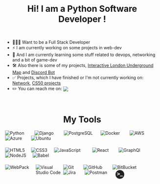 <br/>
  <h1 align="center">
     Hi! I am a Python Software Developer ! 
  </h1>
<br/>

  - 👨🏽‍💻 Want to be a Full Stack Developer
  - ⚡ I am currently working on some projects in web-dev
  - 📌 And I am currently learning some stuff related to devops, networking and a bit of game-dev
  - 🛠️ Also there is some of my projects, [Interactive London Underground Map](https://github.com/Ledaryy/london_underground) and [Discord Bot](https://github.com/Ledaryy/Discord-bot)
  - ✅ Projects, which I have finished or I'm not currently working on: [Network](https://github.com/Ledaryy/Simple-twitter), [CS50 projects](https://github.com/Ledaryy/CS50-projects)
  - ✏️ You can reach me on: <a href="mailto:andras.kulisov@gmail.com"><img align="center" src="https://img.shields.io/badge/Gmail-D14836?style=for-the-badge&logo=gmail&logoColor=white"></a>

<br/>
  
  <h1 align="center">My Tools</h1>
    <img align="left" alt="Python" width="96px" src="https://img.shields.io/badge/Python-FFFFFF?style=for-the-badge&logo=python&logoColor=blue" />
    <img align="left" alt="Django" width="96px" src="https://img.shields.io/badge/Django-092D1F?style=for-the-badge&logo=django&logoColor=white"/>
    <img align="left" alt="PostgreSQL" width="120px" src="https://img.shields.io/badge/PostgreSQL-31648C?style=for-the-badge&logo=postgresql&logoColor=white"/>
    <img align="left" alt="Docker" width="95px" src="https://img.shields.io/badge/Docker-F7F7F7?style=for-the-badge&logo=docker&logoColor=099CEC" />
    <img align="left" alt="AWS" width="75px" src="https://img.shields.io/badge/AWS-232F3F?style=for-the-badge&logo=amazon-AWS&logoColor=FF9800" />
    <img align="left" alt="Azure" width="85px" src="https://img.shields.io/badge/Azure-FFFFFF?style=for-the-badge&logo=microsoftazure&logoColor=0085CF" />
    <img align="left" alt="Ubuntu" width="95px" src="https://img.shields.io/badge/Ubuntu-FFFFFF?style=for-the-badge&logo=ubuntu&logoColor=E75C25" />
    <br/>
    <h1 align="center"></h1>
    <img align="left" alt="HTML5" width="85px" src="https://img.shields.io/badge/HTML5-E34F26?style=for-the-badge&logo=html5&logoColor=white" />
    <img align="left" alt="CSS3" width="75px" src="https://img.shields.io/badge/CSS3-1572B6?style=for-the-badge&logo=css3&logoColor=white" />
    <img align="left" alt="JavaScript" width="125px" src="https://img.shields.io/badge/JavaScript-F7DF1E?style=for-the-badge&logo=javascript&logoColor=black" />
    <img align="left" alt="React" width="86px" src="https://img.shields.io/badge/React-20232A?style=for-the-badge&logo=react&logoColor=61DAFB" />
    <img align="left" alt="GraphQl" width="96px" src="https://img.shields.io/badge/graphql-FFFFFF?style=for-the-badge&logo=graphql&logoColor=E10098" />
    <img align="left" alt="NodeJS" width="90px" src="https://img.shields.io/badge/NodeJS-7CB701?style=for-the-badge&logo=node.js&logoColor=313131" />
    <img align="left" alt="Babel" width="80px" src="https://img.shields.io/badge/Babel-323330?style=for-the-badge&logo=babel&logoColor=yellow" />
    <br/>
    <h1 align="center"></h1>
    <img align="left" alt="WebPack" width="100px" src="https://img.shields.io/badge/WebPack-F7F7F7?style=for-the-badge&logo=webpack&logoColor=1579C1" />
    <img align="left" alt="Visual Studio Code" width="90px" src="https://img.shields.io/badge/VS_Code-0078D4?style=for-the-badge&logo=visual%20studio%20code&logoColor=white" />
    <img align="left" alt="Git" width="66px" src="https://img.shields.io/badge/Git-F05032?style=for-the-badge&logo=git&logoColor=white" />
    <img align="left" alt="GitHub" width="95px" src="https://img.shields.io/badge/GitHub-100000?style=for-the-badge&logo=github&logoColor=white" />
    <img align="left" alt="BitBucket" width="100px" src="https://img.shields.io/badge/bitbucket-FFFFFF?style=for-the-badge&logo=bitbucket&logoColor=2684FF" />
    <img align="left" alt="Jira" width="70px" src="https://img.shields.io/badge/jira-FFFFFF?style=for-the-badge&logo=jira&logoColor=0F67DD" />
    <img align="left" alt="Postman" width="100px" src="https://img.shields.io/badge/postman-FFFFFF?style=for-the-badge&logo=postman&logoColor=FF6C37" />
    <img align="left" alt="Terminal" width="30px" src="https://raw.githubusercontent.com/github/explore/80688e429a7d4ef2fca1e82350fe8e3517d3494d/topics/terminal/terminal.png" />
<br/>
